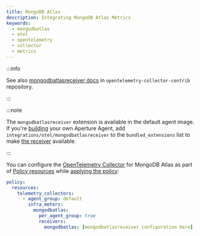 ```yaml
---
title: MongoDB Atlas
description: Integrating MongoDB Atlas Metrics
keywords:
  - mongodbatlas
  - otel
  - opentelemetry
  - collector
  - metrics
---
```


:::info

See also [mongodbatlasreceiver docs][receiver] in
`opentelemetry-collector-contrib` repository.

:::

:::note

The `mongodbatlasreceiver` extension is available in the default agent image. If
you're [building][build] your own Aperture Agent, add
`integrations/otel/mongodbatlasreceiver` to the `bundled_extensions` list to
make [the receiver][receiver] available.

:::

You can configure the [OpenTelemetry Collector][opentelemetry-collector] for
MongoDB Atlas as part of [Policy resources][policy-resources] while [applying
the policy][applying-policy]:

```yaml
policy:
  resources:
    telemetry_collectors:
      - agent_group: default
        infra_meters:
          mongodbatlas:
            per_agent_group: true
            receivers:
              mongodbatlas: [mongodbatlasreceiver configuration here]
```

[build]: /reference/aperturectl/build/agent/agent.md
[receiver]:
  https://github.com/open-telemetry/opentelemetry-collector-contrib/tree/main/receiver/mongodbatlasreceiver
[opentelemetry-collector]: /reference/policies/spec.md#telemetry-collector
[applying-policy]: /use-cases/use-cases.md
[policy-resources]: /reference/policies/spec.md#resources
